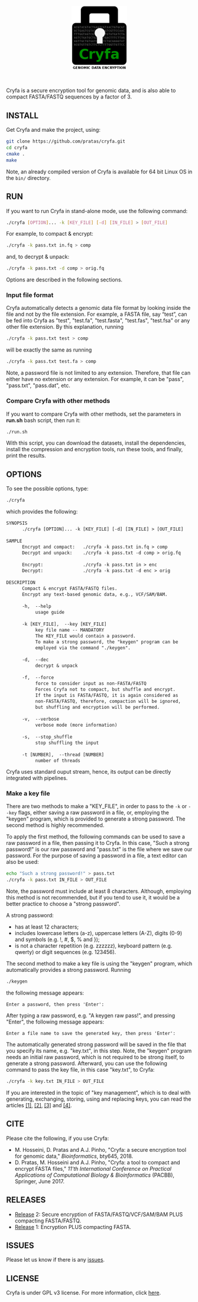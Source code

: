 <p align="center">
<img src="img/logo.png" alt="Cryfa" width="150" border="0" /></p>
<br>

Cryfa is a secure encryption tool for genomic data, and is also able to compact
FASTA/FASTQ sequences by a factor of 3.


## INSTALL
Get Cryfa and make the project, using:
```bash
git clone https://github.com/pratas/cryfa.git
cd cryfa
cmake .
make
```
Note, an already compiled version of Cryfa is available for 64 bit Linux OS in
the `bin/` directory.


## RUN
If you want to run Cryfa in stand-alone mode, use the following command:
```bash
./cryfa [OPTION]... -k [KEY_FILE] [-d] [IN_FILE] > [OUT_FILE]
```
For example, to compact & encrypt:
```bash
./cryfa -k pass.txt in.fq > comp
```
and, to decrypt & unpack:
```bash
./cryfa -k pass.txt -d comp > orig.fq
```
Options are described in the following sections.

### Input file format
Cryfa automatically detects a genomic data file format by looking inside the
file and not by the file extension. For example, a FASTA file, say “test”, can
be fed into Cryfa as "test", "test.fa", "test.fasta", "test.fas", "test.fsa" or
any other file extension. By this explanation, running
```bash
./cryfa -k pass.txt test > comp
```
will be exactly the same as running
```bash
./cryfa -k pass.txt test.fa > comp
```

Note, a password file is not limited to any extension. Therefore, that file can
either have no extension or any extension. For example, it can be "pass",
"pass.txt", "pass.dat", etc.

### Compare Cryfa with other methods
If you want to compare Cryfa with other methods, set the parameters in 
**run.sh** bash script, then run it:
```bash
./run.sh
```
With this script, you can download the datasets, install the dependencies, 
install the compression and encryption tools, run these tools, and finally,
print the results.


## OPTIONS
To see the possible options, type:
```bash
./cryfa
```

which provides the following:
```
SYNOPSIS
      ./cryfa [OPTION]... -k [KEY_FILE] [-d] [IN_FILE] > [OUT_FILE]

SAMPLE
      Encrypt and compact:   ./cryfa -k pass.txt in.fq > comp     
      Decrypt and unpack:    ./cryfa -k pass.txt -d comp > orig.fq
      
      Encrypt:               ./cryfa -k pass.txt in > enc
      Decrypt:               ./cryfa -k pass.txt -d enc > orig

DESCRIPTION
      Compact & encrypt FASTA/FASTQ files.
      Encrypt any text-based genomic data, e.g., VCF/SAM/BAM.

      -h,  --help
           usage guide

      -k [KEY_FILE],  --key [KEY_FILE]
           key file name -- MANDATORY
           The KEY_FILE would contain a password.
           To make a strong password, the "keygen" program can be
           employed via the command "./keygen".

      -d,  --dec
           decrypt & unpack
           
      -f,  --force
           force to consider input as non-FASTA/FASTQ
           Forces Cryfa not to compact, but shuffle and encrypt.
           If the input is FASTA/FASTQ, it is again considered as
           non-FASTA/FASTQ, therefore, compaction will be ignored,
           but shuffling and encryption will be performed.
           
      -v,  --verbose
           verbose mode (more information)

      -s,  --stop_shuffle
           stop shuffling the input

      -t [NUMBER],  --thread [NUMBER]
           number of threads
```
Cryfa uses standard ouput stream, hence, its output can be directly integrated
with pipelines.

### Make a key file
There are two methods to make a "KEY_FILE", in order to pass to the `-k` or
`--key` flags, either saving a raw password in a file, or, employing the
"keygen" program, which is provided to generate a strong password. The second
method is highly recommended.

To apply the first method, the following commands can be used to save a raw 
password in a file, then passing it to Cryfa. In this case, 
"Such a strong password!" is our raw password and "pass.txt" is the file where 
we save our password. For the purpose of saving a password in a file, a text 
editor can also be used:
```bash
echo "Such a strong password!" > pass.txt
./cryfa -k pass.txt IN_FILE > OUT_FILE
```
Note, the password must include at least 8 characters. Although, employing this
method is not recommended, but if you tend to use it, it would be a better
practice to choose a "strong password".

A strong password:
* has at least 12 characters;
* includes lowercase letters (a-z), uppercase letters (A-Z), digits (0-9) and
symbols (e.g. !, #, $, % and });
* is not a character repetition (e.g. zzzzzz), keyboard pattern (e.g. qwerty)
or digit sequences (e.g. 123456).

The second method to make a key file is using the "keygen" program, which 
automatically provides a strong password. Running
```bash
./keygen
```
the following message appears:
```
Enter a password, then press 'Enter':
```
After typing a raw password, e.g. "A keygen raw pass!", and pressing "Enter",
the following message appears:
```
Enter a file name to save the generated key, then press 'Enter':
```
The automatically generated strong password will be saved in the file that you
specify its name, e.g. "key.txt", in this step. Note, the "keygen" program needs
an initial raw password, which is not required to be strong itself, to generate
a strong password. Afterward, you can use the following command to pass the key
file, in this case "key.txt", to Cryfa:
```bash
./cryfa -k key.txt IN_FILE > OUT_FILE
```

If you are interested in the topic of "key management", which is to deal with
generating, exchanging, storing, using and replacing keys, you can read the 
articles [[1]](https://en.wikipedia.org/wiki/Key_management),
[[2]](https://info.townsendsecurity.com/definitive-guide-to-encryption-key-management-fundamentals),
[[3]](https://csrc.nist.gov/projects/key-management/cryptographic-key-management-systems)
and
[[4]](https://www.cryptomathic.com/news-events/blog/what-is-key-management-a-ciso-perspective).


## CITE
Please cite the following, if you use Cryfa:
* M. Hosseini, D. Pratas and A.J. Pinho, "Cryfa: a secure encryption tool for genomic data,"
*Bioinformatics*, bty645, 2018.
* D. Pratas, M. Hosseini and A.J. Pinho, "Cryfa: a tool to compact and encrypt
FASTA files," *11'th International Conference on Practical Applications of 
Computational Biology & Bioinformatics* (PACBB), Springer, June 2017.


## RELEASES
* [Release](https://github.com/pratas/cryfa/releases) 2: Secure encryption of
FASTA/FASTQ/VCF/SAM/BAM PLUS compacting FASTA/FASTQ.
* [Release](https://github.com/pratas/cryfa/releases) 1: Encryption PLUS
compacting FASTA.


## ISSUES
Please let us know if there is any 
[issues](https://github.com/pratas/cryfa/issues).


## LICENSE
Cryfa is under GPL v3 license. For more information, click 
[here](http://www.gnu.org/licenses/gpl-3.0.html).
